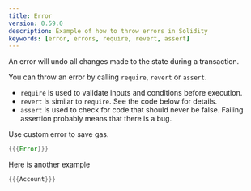 ```yaml
---
title: Error
version: 0.59.0
description: Example of how to throw errors in Solidity
keywords: [error, errors, require, revert, assert]
---
```


An error will undo all changes made to the state during a transaction.

You can throw an error by calling `require`, `revert` or `assert`.

- `require` is used to validate inputs and conditions before execution.
- `revert` is similar to `require`. See the code below for details.
- `assert` is used to check for code that should never be false. Failing
  assertion probably means that there is a bug.

Use custom error to save gas.

```rust
{{{Error}}}
```

Here is another example

```rust
{{{Account}}}
```
